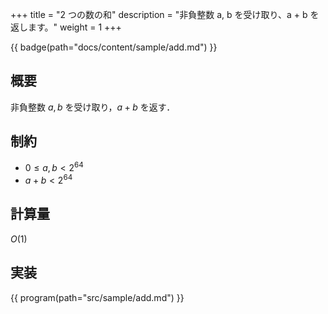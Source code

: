 +++
title = "2 つの数の和"
description = "非負整数 a, b を受け取り、a + b を返します。"
weight = 1
+++

{{ badge(path="docs/content/sample/add.md") }}

## 概要
非負整数 $a, b$ を受け取り，$a + b$ を返す．

## 制約
- $0 \leq a, b < 2^{64}$
- $a + b < 2^{64}$

## 計算量
$O(1)$

## 実装
{{ program(path="src/sample/add.md") }}
